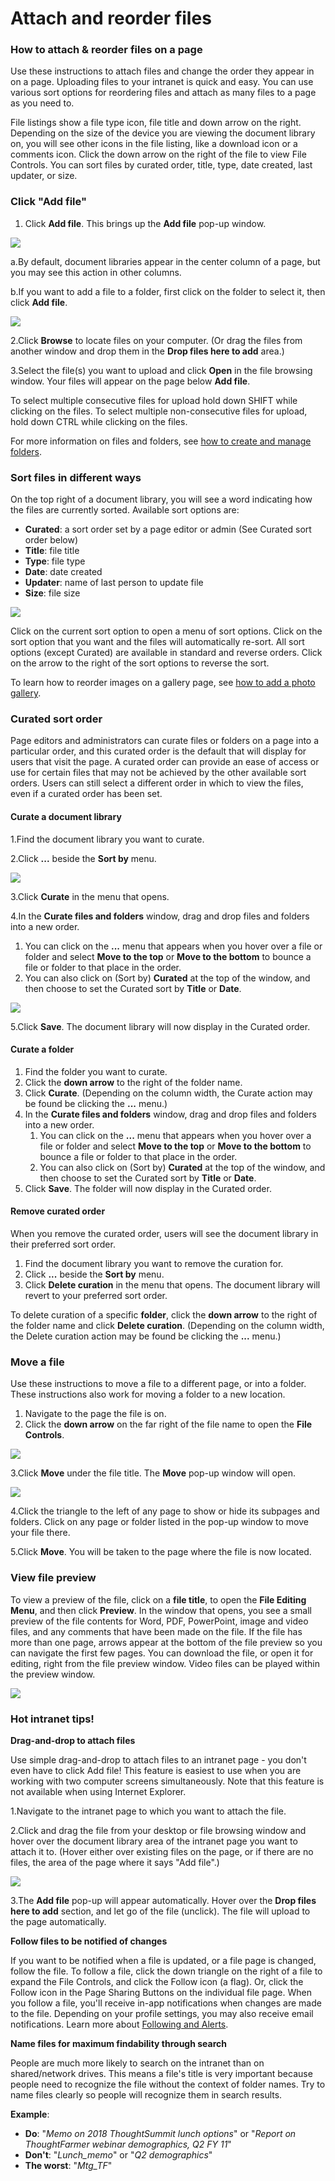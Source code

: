 # Attach and reorder files



### How to attach & reorder files on a page

Use these instructions to attach files and change the order they appear in on a page. Uploading files to your intranet is quick and easy. You can use various sort options for reordering files and attach as many files to a page as you need to.  
  
File listings show a file type icon, file title and down arrow on the right. Depending on the size of the device you are viewing the document library on, you will see other icons in the file listing, like a download icon or a comments icon. Click the down arrow on the right of the file to view File Controls. You can sort files by curated order, title, type, date created, last updater, or size.

### Click "Add file"

1. Click **Add file**. This brings up the **Add file** pop-up window.

![](../../.gitbook/assets/1%20%2838%29.jpg)



a.By default, document libraries appear in the center column of a page, but you may see this action in other columns.

b.If you want to add a file to a folder, first click on the folder to select it, then click **Add file**.

![](../../.gitbook/assets/2%20%2881%29.png)



2.Click **Browse** to locate files on your computer. \(Or drag the files from another window and drop them in the **Drop files here to add** area.\)

3.Select the file\(s\) you want to upload and click **Open** in the file browsing window. Your files will appear on the page below **Add file**.

To select multiple consecutive files for upload hold down SHIFT while clicking on the files. To select multiple non-consecutive files for upload, hold down CTRL while clicking on the files.  
  
For more information on files and folders, see [how to create and manage folders](create-and-manage-folders.md).

### Sort files in different ways

On the top right of a document library, you will see a word indicating how the files are currently sorted. Available sort options are:

* **Curated**: a sort order set by a page editor or admin \(See Curated sort order below\)
* **Title**: file title
* **Type**: file type
* **Date**: date created
* **Updater**: name of last person to update file
* **Size**: file size

![](../../.gitbook/assets/3%20%281%29.png)



  
Click on the current sort option to open a menu of sort options. Click on the sort option that you want and the files will automatically re-sort. All sort options \(except Curated\) are available in standard and reverse orders. Click on the arrow to the right of the sort options to reverse the sort.  
  
To learn how to reorder images on a gallery page, see [how to add a photo gallery](../add-pages-and-sections/add-a-photo-gallery/).

### Curated sort order

Page editors and administrators can curate files or folders on a page into a particular order, and this curated order is the default that will display for users that visit the page. A curated order can provide an ease of access or use for certain files that may not be achieved by the other available sort orders. Users can still select a different order in which to view the files, even if a curated order has been set.

#### Curate a document library

1.Find the document library you want to curate.

2.Click **...** beside the **Sort by** menu.

![](../../.gitbook/assets/4%20%2848%29.png)



3.Click **Curate** in the menu that opens.

4.In the **Curate files and folders** window, drag and drop files and folders into a new order.

1. You can click on the **...** menu that appears when you hover over a file or folder and select **Move to the top** or **Move to the bottom** to bounce a file or folder to that place in the order.
2. You can also click on \(Sort by\) **Curated** at the top of the window, and then choose to set the Curated sort by **Title** or **Date**.

![](../../.gitbook/assets/5%20%282%29.png)



5.Click **Save**. The document library will now display in the Curated order.

#### Curate a folder

1. Find the folder you want to curate.
2. Click the **down arrow** to the right of the folder name.
3. Click **Curate**. \(Depending on the column width, the Curate action may be found be clicking the **...** menu.\)
4. In the **Curate files and folders** window, drag and drop files and folders into a new order.
   1. You can click on the **...** menu that appears when you hover over a file or folder and select **Move to the top** or **Move to the bottom** to bounce a file or folder to that place in the order.
   2. You can also click on \(Sort by\) **Curated** at the top of the window, and then choose to set the Curated sort by **Title** or **Date**.
5. Click **Save**. The folder will now display in the Curated order.

#### Remove curated order

When you remove the curated order, users will see the document library in their preferred sort order.

1. Find the document library you want to remove the curation for.
2. Click **...** beside the **Sort by** menu.
3. Click **Delete curation** in the menu that opens. The document library will revert to your preferred sort order.

To delete curation of a specific **folder**, click the **down arrow** to the right of the folder name and click **Delete curation**. \(Depending on the column width, the Delete curation action may be found be clicking the **...** menu.\)

### Move a file

Use these instructions to move a file to a different page, or into a folder. These instructions also work for moving a folder to a new location.

1. Navigate to the page the file is on.
2. Click the **down arrow** on the far right of the file name to open the **File Controls**.

![](../../.gitbook/assets/6..jpg)

3.Click **Move** under the file title. The **Move** pop-up window will open.  


![](../../.gitbook/assets/7%20%2811%29.jpg)



4.Click the triangle to the left of any page to show or hide its subpages and folders. Click on any page or folder listed in the pop-up window to move your file there.

5.Click **Move**. You will be taken to the page where the file is now located.

### View file preview

To view a preview of the file, click on a **file title**, to open the **File Editing Menu**, and then click **Preview**. In the window that opens, you see a small preview of the file contents for Word, PDF, PowerPoint, image and video files, and any comments that have been made on the file. If the file has more than one page, arrows appear at the bottom of the file preview so you can navigate the first few pages. You can download the file, or open it for editing, right from the file preview window. Video files can be played within the preview window.

![](../../.gitbook/assets/8%20%282%29.jpg)



### Hot intranet tips!

**Drag-and-drop to attach files**

Use simple drag-and-drop to attach files to an intranet page - you don't even have to click Add file! This feature is easiest to use when you are working with two computer screens simultaneously. Note that this feature is not available when using Internet Explorer.

1.Navigate to the intranet page to which you want to attach the file.

2.Click and drag the file from your desktop or file browsing window and hover over the document library area of the intranet page you want to attach it to. \(Hover either over existing files on the page, or if there are no files, the area of the page where it says "Add file".\)

![](../../.gitbook/assets/9%20%285%29.png)



3.The **Add file** pop-up will appear automatically. Hover over the **Drop files here to add** section, and let go of the file \(unclick\). The file will upload to the page automatically.

**Follow files to be notified of changes**

If you want to be notified when a file is updated, or a file page is changed, follow the file. To follow a file, click the down triangle on the right of a file to expand the File Controls, and click the Follow icon \(a flag\). Or, click the Follow icon in the Page Sharing Buttons on the individual file page. When you follow a file, you'll receive in-app notifications when changes are made to the file. Depending on your profile settings, you may also receive email notifications. Learn more about [Following and Alerts](../basic-features/following-and-alerts/).

**Name files for maximum findability through search**

People are much more likely to search on the intranet than on shared/network drives. This means a file's title is very important because people need to recognize the file without the context of folder names. Try to name files clearly so people will recognize them in search results.  
  
**Example**:

* **Do**: "_Memo on 2018 ThoughtSummit lunch options_" or "_Report on ThoughtFarmer webinar demographics, Q2 FY 11_"
* **Don't**: "_Lunch\_memo_" or "_Q2 demographics_"
* **The worst**: "_Mtg\_TF_"

